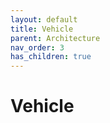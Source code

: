 ```yaml
---
layout: default
title: Vehicle
parent: Architecture
nav_order: 3
has_children: true
---
```


# Vehicle
